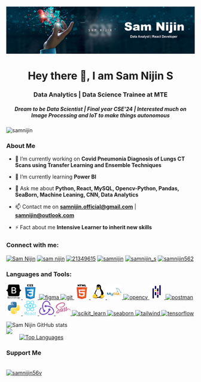 ![banner](https://github.com/SamNijin/SamNijin/blob/main/Sam-github%20banner.png)

<h1 align="center">Hey there 👋, I am Sam Nijin S</h1>
<h3 align="center">Data Analytics | Data Science Trainee at MTE </h3>
<h5 align="center">Dream to be Data Scientist | Final year CSE'24 | Interested much on Image Processing and IoT to make things autonomous</h5>


<p align="left"> <img src="https://komarev.com/ghpvc/?username=samnijin&label=Profile%20views&color=0e75b6&style=flat" alt="samnijin" /> </p>

<!-- <p align="left"> <a href="https://github.com/ryo-ma/github-profile-trophy"><img src="https://github-profile-trophy.vercel.app/?username=samnijin" alt="samnijin" /></a> </p> -->

### About Me

- 🔭 I’m currently working on **Covid Pneumonia Diagnosis of Lungs CT Scans using Transfer Learning and Ensemble Techniques**

- 🌱 I’m currently learning **Power BI**

- 💬 Ask me about **Python, React, MySQL, Opencv-Python, Pandas, SeaBorn, Machine Leaning, CNN, Data Analytics**

- 📫 Contact me on **samnijin.official@gmail.com** | **samnijin@outlook.com**

- ⚡ Fact about me **Intensive Learner to inherit new skills**

<h3 align="left">Connect with me:</h3>
<p align="left">
  <a href="https://twitter.com/samnijins" target="blank"><img align="center" src="https://raw.githubusercontent.com/rahuldkjain/github-profile-readme-generator/master/src/images/icons/Social/twitter.svg" alt="Sam Nijin" height="30" width="40" /></a>
  <a href="https://www.linkedin.com/in/sam-nijin/" target="blank"><img align="center" src="https://raw.githubusercontent.com/rahuldkjain/github-profile-readme-generator/master/src/images/icons/Social/linked-in-alt.svg" alt="sam nijin" height="30" width="40" /></a>
  <a href="https://stackoverflow.com/users/21349615" target="blank"><img align="center" src="https://raw.githubusercontent.com/rahuldkjain/github-profile-readme-generator/master/src/images/icons/Social/stack-overflow.svg" alt="21349615" height="30" width="40" /></a>
  <a href="https://kaggle.com/samnijin" target="blank"><img align="center" src="https://raw.githubusercontent.com/rahuldkjain/github-profile-readme-generator/master/src/images/icons/Social/kaggle.svg" alt="samnijin" height="30" width="40" /></a>
  <a href="https://instagram.com/samnijin_s" target="blank"><img align="center" src="https://raw.githubusercontent.com/rahuldkjain/github-profile-readme-generator/master/src/images/icons/Social/instagram.svg" alt="samnijin_s" height="30" width="40" /></a>
  <a href="https://www.hackerrank.com/samnijin562" target="blank"><img align="center" src="https://raw.githubusercontent.com/rahuldkjain/github-profile-readme-generator/master/src/images/icons/Social/hackerrank.svg" alt="samnijin562" height="30" width="40" /></a>
</p>

<h3 align="left">Languages and Tools:</h3>
<p align="left"> 
<!--   <a href="https://www.arduino.cc/" target="_blank" rel="noreferrer"> 
    <img src="https://cdn.worldvectorlogo.com/logos/arduino-1.svg" alt="arduino" width="40" height="40"/>
  </a> -->
<!--   <a href="https://www.blender.org/" target="_blank" rel="noreferrer"> 
    <img src="https://download.blender.org/branding/community/blender_community_badge_white.svg" alt="blender" width="40" height="40"/> 
  </a> -->
  <a href="https://getbootstrap.com" target="_blank" rel="noreferrer">
    <img src="https://raw.githubusercontent.com/devicons/devicon/master/icons/bootstrap/bootstrap-plain-wordmark.svg" alt="bootstrap" width="40" height="40"/>
  </a>
  <a href="https://www.w3schools.com/css/" target="_blank" rel="noreferrer">
    <img src="https://raw.githubusercontent.com/devicons/devicon/master/icons/css3/css3-original-wordmark.svg" alt="css3" width="40" height="40"/>
  </a>
  <a href="https://www.figma.com/" target="_blank" rel="noreferrer">
    <img src="https://www.vectorlogo.zone/logos/figma/figma-icon.svg" alt="figma" width="40" height="40"/>
  </a>
<!--   <a href="https://firebase.google.com/" target="_blank" rel="noreferrer">
    <img src="https://www.vectorlogo.zone/logos/firebase/firebase-icon.svg" alt="firebase" width="40" height="40"/>
  </a> -->
  <a href="https://git-scm.com/" target="_blank" rel="noreferrer">
    <img src="https://www.vectorlogo.zone/logos/git-scm/git-scm-icon.svg" alt="git" width="40" height="40"/>
  </a>
<!--   <a href="https://hadoop.apache.org/" target="_blank" rel="noreferrer">
    <img src="https://www.vectorlogo.zone/logos/apache_hadoop/apache_hadoop-icon.svg" alt="hadoop" width="40" height="40"/>
  </a> -->
  <a href="https://www.w3.org/html/" target="_blank" rel="noreferrer">
    <img src="https://raw.githubusercontent.com/devicons/devicon/master/icons/html5/html5-original-wordmark.svg" alt="html5" width="40" height="40"/>
  </a>
<!--   <a href="https://www.adobe.com/in/products/illustrator.html" target="_blank" rel="noreferrer">
    <img src="https://www.vectorlogo.zone/logos/adobe_illustrator/adobe_illustrator-icon.svg" alt="illustrator" width="40" height="40"/>
  </a> -->
<!--   <a href="https://developer.mozilla.org/en-US/docs/Web/JavaScript" target="_blank" rel="noreferrer">
    <img src="https://raw.githubusercontent.com/devicons/devicon/master/icons/javascript/javascript-original.svg" alt="javascript" width="40" height="40"/>
  </a> -->
  <a href="https://www.linux.org/" target="_blank" rel="noreferrer">
    <img src="https://raw.githubusercontent.com/devicons/devicon/master/icons/linux/linux-original.svg" alt="linux" width="40" height="40"/>
  </a>
  <a href="https://www.mysql.com/" target="_blank" rel="noreferrer">
    <img src="https://raw.githubusercontent.com/devicons/devicon/master/icons/mysql/mysql-original-wordmark.svg" alt="mysql" width="40" height="40"/>
  </a> 
  <a href="https://opencv.org/" target="_blank" rel="noreferrer"> 
    <img src="https://www.vectorlogo.zone/logos/opencv/opencv-icon.svg" alt="opencv" width="40" height="40"/>
  </a> 
  <a href="https://pandas.pydata.org/" target="_blank" rel="noreferrer">
    <img src="https://raw.githubusercontent.com/devicons/devicon/2ae2a900d2f041da66e950e4d48052658d850630/icons/pandas/pandas-original.svg" alt="pandas" width="40" height="40"/>
  </a> 
<!--   <a href="https://www.photoshop.com/en" target="_blank" rel="noreferrer"> 
    <img src="https://raw.githubusercontent.com/devicons/devicon/master/icons/photoshop/photoshop-line.svg" alt="photoshop" width="40" height="40"/>
  </a>  -->
  <a href="https://postman.com" target="_blank" rel="noreferrer"> 
    <img src="https://www.vectorlogo.zone/logos/getpostman/getpostman-icon.svg" alt="postman" width="40" height="40"/> 
  </a>
  <a href="https://www.python.org" target="_blank" rel="noreferrer"> 
    <img src="https://raw.githubusercontent.com/devicons/devicon/master/icons/python/python-original.svg" alt="python" width="40" height="40"/>
  </a> 
  <a href="https://reactjs.org/" target="_blank" rel="noreferrer"> 
    <img src="https://raw.githubusercontent.com/devicons/devicon/master/icons/react/react-original-wordmark.svg" alt="react" width="40" height="40"/>
  </a> 
  <a href="https://redux.js.org" target="_blank" rel="noreferrer"> 
    <img src="https://raw.githubusercontent.com/devicons/devicon/master/icons/redux/redux-original.svg" alt="redux" width="40" height="40"/>
  </a> 
  <a href="https://sass-lang.com" target="_blank" rel="noreferrer">
    <img src="https://raw.githubusercontent.com/devicons/devicon/master/icons/sass/sass-original.svg" alt="sass" width="40" height="40"/> 
  </a>
  <a href="https://scikit-learn.org/" target="_blank" rel="noreferrer">
    <img src="https://upload.wikimedia.org/wikipedia/commons/0/05/Scikit_learn_logo_small.svg" alt="scikit_learn" width="40" height="40"/> 
  </a>
  <a href="https://seaborn.pydata.org/" target="_blank" rel="noreferrer"> 
    <img src="https://seaborn.pydata.org/_images/logo-mark-lightbg.svg" alt="seaborn" width="40" height="40"/> 
  </a> 
  <a href="https://tailwindcss.com/" target="_blank" rel="noreferrer"> 
    <img src="https://www.vectorlogo.zone/logos/tailwindcss/tailwindcss-icon.svg" alt="tailwind" width="40" height="40"/> 
  </a> 
  <a href="https://www.tensorflow.org" target="_blank" rel="noreferrer"> 
    <img src="https://www.vectorlogo.zone/logos/tensorflow/tensorflow-icon.svg" alt="tensorflow" width="40" height="40"/>
  </a>
<!--   <a href="https://unrealengine.com/" target="_blank" rel="noreferrer"> 
    <img src="https://raw.githubusercontent.com/kenangundogan/fontisto/036b7eca71aab1bef8e6a0518f7329f13ed62f6b/icons/svg/brand/unreal-engine.svg" alt="unreal" width="40" height="40"/> 
  </a> -->
<!--   <a href="https://www.adobe.com/products/xd.html" target="_blank" rel="noreferrer">
    <img src="https://cdn.worldvectorlogo.com/logos/adobe-xd.svg" alt="xd" width="40" height="40"/> 
  </a> -->
</p>
<p align="left">
  <a href="http://www.github.com/SamNijin"><img src="https://github-readme-stats.vercel.app/api?username=SamNijin" alt="Sam Nijin GitHub stats" width="480px"  align="left"/></a>
  </p>
<p align="left">
<a href="http://www.github.com/SamNijin"><img src="https://github-readme-streak-stats.herokuapp.com/?user=SamNijin" width="480px" align="left"/></a></p>

<p align="left" style="  margin-inline: 35px;">
  <a href="https://github.com/SamNijin" align="right"><img src="https://github-readme-stats.vercel.app/api/top-langs/?username=SamNijin&langs_count=10&title_color=0891b2&text_color=#000000&icon_color=0891b2&" alt="Top Languages" margin-top="10px" height="400px"/></a>
  </p>

<h3 align="left">Support Me</h3><br>
<a href="https://www.buymeacoffee.com/samnijin56v"> <img align="center" src="https://cdn.buymeacoffee.com/buttons/v2/default-yellow.png" height="50" width="210" alt="samnijin56v" /></a><br><br>
